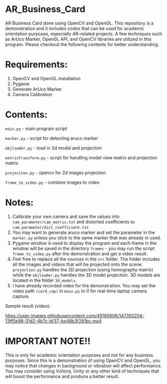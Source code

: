 # AR_Business_Card
AR Business Card done using OpenCV and OpenGL. This repository is a demonstration and it includes codes that can be used for academic orientation purposes, especially AR-related projects. A few techniques such as ArUco Marker, OpenGL API, and OpenCV libraries are utilized in this program. Please checkout the following contents for better understanding.

# Requirements:
1. OpenCV and OpenGL installation
2. Pygame
3. Generate ArUco Marker
4. Camera Calibration

# Contents:
```main.py``` - main program script

```marker.py``` - script for detecting aruco marker

```objloader.py``` - load in 3d model and projection

```matrixTrasnform.py``` - script for handling model view matrix and projection matrix

```projeciton.py``` - opencv for 2d images projection 

```frame_to_video.py``` - combine images to video

 # Notes:
 1. Calibrate your own camera and save the values into ```cam_parameter/cam_matrix.txt``` and distorted coefficients to ```cam_parameter/dist_coefficient.txt```
 2. You may want to generate aruco marker and set the parameter in the ```marker.py``` unless you stick to the same marker that was already in used.
 3. Pygame window is used to display the program and each frame in the window will be saved in the directory ```frames``` - you may run the script ```frame_to_video.py``` after the demonstration and get a video result.
 4. Feel free to replace all the sources in the ```src``` folder. The folder includes all the images and videos that will be projected onto the scene. ```projection.py``` handles the 2D projection (using homography matrix) while the ```objloader.py``` handles the 3D model projection. 3D models are located in the folder ```3d_models```.
 5. I have already recorded video for the demonstration. You may set the video path ```(card_cap)``` in ```main.py``` to 0 for real-time laptop camera capture.

Sample result (video):






https://user-images.githubusercontent.com/49195906/147350204-13ff5e98-31d2-4b7c-bf37-be48b3f281bc.mp4



















# IMPORTANT NOTE!!
This is only for academic orientation purposes and not for any business purposes. Since this is a demonstration of using OpenCV and OpenGL, you may notice that changes in background or vibration will affect performance. You may consider using Vuforia, Unity or any other kind of techniques that will boost the performance and produce a better result.
 
